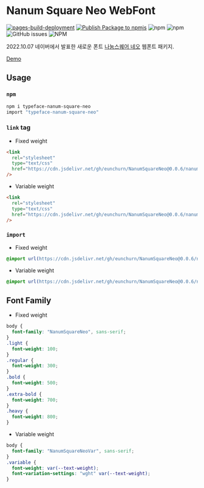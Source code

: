 # Nanum Square Neo WebFont

[![pages-build-deployment](https://github.com/eunchurn/NanumSquareNeo/actions/workflows/pages/pages-build-deployment/badge.svg)](https://github.com/eunchurn/NanumSquareNeo/actions/workflows/pages/pages-build-deployment) [![Publish Package to npmjs](https://github.com/eunchurn/NanumSquareNeo/actions/workflows/publish.yml/badge.svg)](https://github.com/eunchurn/NanumSquareNeo/actions/workflows/publish.yml) ![npm](https://img.shields.io/npm/dw/typeface-nanum-square-neo) ![npm](https://img.shields.io/npm/v/typeface-nanum-square-neo) ![GitHub issues](https://img.shields.io/github/issues/eunchurn/NanumSquareNeo) ![NPM](https://img.shields.io/npm/l/typeface-nanum-square-neo)

2022.10.07 네이버에서 발표한 새로운 폰트 [나눔스퀘어 네오](https://campaign.naver.com/nanumsquare_neo) 웹폰트 패키지.

[Demo](https://eunchurn.github.io/NanumSquareNeo/)

## Usage

### `npm`

```zsh
npm i typeface-nanum-square-neo
import "typeface-nanum-square-neo"
```

### `link` tag

- Fixed weight

```html
<link
  rel="stylesheet"
  type="text/css"
  href="https://cdn.jsdelivr.net/gh/eunchurn/NanumSquareNeo@0.0.6/nanumsquareneo.css"
/>
```

- Variable weight

```html
<link
  rel="stylesheet"
  type="text/css"
  href="https://cdn.jsdelivr.net/gh/eunchurn/NanumSquareNeo@0.0.6/nanumsquareneovar.css"
/>
```

### `import`

- Fixed weight

```css
@import url(https://cdn.jsdelivr.net/gh/eunchurn/NanumSquareNeo@0.0.6/nanumsquareneo.css);
```

- Variable weight

```css
@import url(https://cdn.jsdelivr.net/gh/eunchurn/NanumSquareNeo@0.0.6/nanumsquareneovar.css);
```

## Font Family

- Fixed weight

```css
body {
  font-family: "NanumSquareNeo", sans-serif;
}
.light {
  font-weight: 100;
}
.regular {
  font-weight: 300;
}
.bold {
  font-weight: 500;
}
.extra-bold {
  font-weight: 700;
}
.heavy {
  font-weight: 800;
}
```

- Variable weight

```css
body {
  font-family: "NanumSquareNeoVar", sans-serif;
}
.variable {
  font-weight: var(--text-weight);
  font-variation-settings: "wght" var(--text-weight);
}
```
